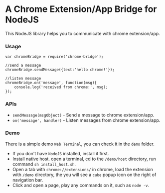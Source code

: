A Chrome Extension/App Bridge for NodeJS
=============

This NodeJS library helps you to communicate with chrome extension/app.

### Usage

```
var chromeBridge = require('chrome-bridge');

//send a message
chromeBridge.sendMessage({text:'hello chrome!'});

//listen message
chromeBridge.on('message', function(msg){
    console.log('received from chrome:', msg);
});
```

### APIs

* `sendMessage(msgObject)` - Send a message to chrome extension/app.
* `on('message', handler)` - Listen messages from chrome extension/app.


### Demo

There is a simple demo `Web Terminal`, you can check it in the `demo` folder.

* If you don't have `NodeJS` installed, install it first.
* Install native host. open a terminal, cd to the `/demo/host` directory, run command `sh install_host.sh`.
* Open a tab with `chrome://extensions/` in chrome, load the extension with `/demo` directory, the you will see a `cube` popup icon on the right of navigation bar.
* Click and open a page, play any commands on it, such as `node -v`.